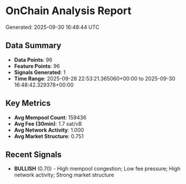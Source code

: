 # OnChain Analysis Report
Generated: 2025-09-30 16:48:44 UTC

## Data Summary
- **Data Points**: 96
- **Feature Points**: 96
- **Signals Generated**: 1
- **Time Range**: 2025-09-28 22:53:21.365060+00:00 to 2025-09-30 16:48:42.329378+00:00

## Key Metrics
- **Avg Mempool Count**: 159436
- **Avg Fee (30min)**: 1.7 sat/vB
- **Avg Network Activity**: 1.000
- **Avg Market Structure**: 0.751

## Recent Signals
- **BULLISH** (0.70) - High mempool congestion; Low fee pressure; High network activity; Strong market structure
